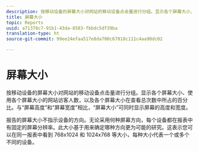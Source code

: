 ```yaml
---
description: 按移动设备的屏幕大小对网站的移动设备点击量进行分组。显示各个屏幕大小、使用各个屏幕大小的网站访客人数，以及各个屏幕大小在查看总次数中所占的百分比。与“屏幕高度”和“屏幕宽度”相比，“屏幕大小”可同时显示屏幕的高度和宽度。
title: 屏幕大小
topic: Reports
uuid: a71378c7-91b1-43da-8583-fbbdc5df39ba
translation-type: ht
source-git-commit: 99ee24efaa517e8da700c67818c111c4aa90dc02

---
```



# 屏幕大小

按移动设备的屏幕大小对网站的移动设备点击量进行分组。显示各个屏幕大小、使用各个屏幕大小的网站访客人数，以及各个屏幕大小在查看总次数中所占的百分比。与“屏幕高度”和“屏幕宽度”相比，“屏幕大小”可同时显示屏幕的高度和宽度。

报告的屏幕大小不指示设备的方向。无论采用何种屏幕方向，每个设备都在报表中有固定的屏幕分辨率。此大小基于用来确定哪种方向更为可能的研究。这表示您可以在同一报表中看到 768x1024 和 1024x768 等大小，每种大小代表一个或多个不同的设备。
